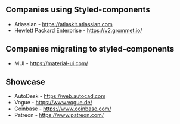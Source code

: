 ## Companies using Styled-components

* Atlassian - https://atlaskit.atlassian.com
* Hewlett Packard Enterprise - https://v2.grommet.io/

## Companies migrating to styled-components

* MUI - https://material-ui.com/

## Showcase
* AutoDesk - https://web.autocad.com
* Vogue - https://www.vogue.de/
* Coinbase - https://www.coinbase.com/
* Patreon - https://www.patreon.com/

